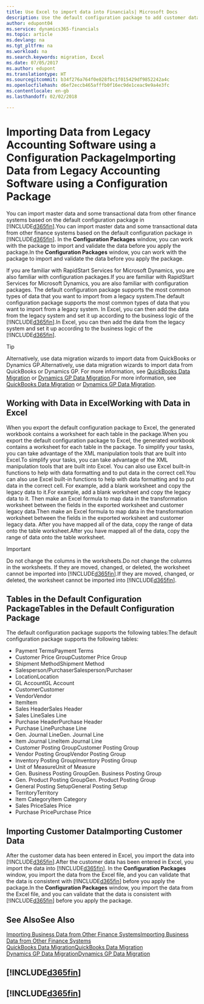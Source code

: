 ```yaml
---
title: Use Excel to import data into Financials| Microsoft Docs
description: Use the default configuration package to add customer data in Excel and import the data back into Finance and Operations, Business edition .
author: edupont04
ms.service: dynamics365-financials
ms.topic: article
ms.devlang: na
ms.tgt_pltfrm: na
ms.workload: na
ms.search.keywords: migration, Excel
ms.date: 07/05/2017
ms.author: edupont
ms.translationtype: HT
ms.sourcegitcommit: b34f276a764f0e828fbc1f015429df9852242a4c
ms.openlocfilehash: d6ef2eccb465afffb0f16ec9de1ceac9e9a4e3fc
ms.contentlocale: en-gb
ms.lasthandoff: 02/02/2018

---
```

# <a name="importing-data-from-legacy-accounting-software-using-a-configuration-package"></a><span data-ttu-id="48930-103">Importing Data from Legacy Accounting Software using a Configuration Package</span><span class="sxs-lookup"><span data-stu-id="48930-103">Importing Data from Legacy Accounting Software using a Configuration Package</span></span>
<span data-ttu-id="48930-104">You can import master data and some transactional data from other finance systems based on the default configuration package in [!INCLUDE[d365fin](includes/d365fin_md.md)].</span><span class="sxs-lookup"><span data-stu-id="48930-104">You can import master data and some transactional data from other finance systems based on the default configuration package in [!INCLUDE[d365fin](includes/d365fin_md.md)].</span></span> <span data-ttu-id="48930-105">In the **Configuration Packages** window, you can work with the package to import and validate the data before you apply the package.</span><span class="sxs-lookup"><span data-stu-id="48930-105">In the **Configuration Packages** window, you can work with the package to import and validate the data before you apply the package.</span></span>  

<span data-ttu-id="48930-106">If you are familiar with RapidStart Services for Microsoft Dynamics, you are also familiar with configuration packages.</span><span class="sxs-lookup"><span data-stu-id="48930-106">If you are familiar with RapidStart Services for Microsoft Dynamics, you are also familiar with configuration packages.</span></span> <span data-ttu-id="48930-107">The default configuration package supports the most common types of data that you want to import from a legacy system.</span><span class="sxs-lookup"><span data-stu-id="48930-107">The default configuration package supports the most common types of data that you want to import from a legacy system.</span></span> <span data-ttu-id="48930-108">In Excel, you can then add the data from the legacy system and set it up according to the business logic of the [!INCLUDE[d365fin](includes/d365fin_md.md)].</span><span class="sxs-lookup"><span data-stu-id="48930-108">In Excel, you can then add the data from the legacy system and set it up according to the business logic of the [!INCLUDE[d365fin](includes/d365fin_md.md)].</span></span>  

> [!TIP]  
>   <span data-ttu-id="48930-109">Alternatively, use data migration wizards to import data from QuickBooks or Dynamics GP.</span><span class="sxs-lookup"><span data-stu-id="48930-109">Alternatively, use data migration wizards to import data from QuickBooks or Dynamics GP.</span></span> <span data-ttu-id="48930-110">For more information, see [QuickBooks Data Migration](ui-extensions-quickbooks-data-migration.md) or [Dynamics GP Data Migration](ui-extensions-dynamicsgp-data-migration.md).</span><span class="sxs-lookup"><span data-stu-id="48930-110">For more information, see [QuickBooks Data Migration](ui-extensions-quickbooks-data-migration.md) or [Dynamics GP Data Migration](ui-extensions-dynamicsgp-data-migration.md).</span></span>  

## <a name="working-with-data-in-excel"></a><span data-ttu-id="48930-111">Working with Data in Excel</span><span class="sxs-lookup"><span data-stu-id="48930-111">Working with Data in Excel</span></span>
<span data-ttu-id="48930-112">When you export the default configuration package to Excel, the generated workbook contains a worksheet for each table in the package.</span><span class="sxs-lookup"><span data-stu-id="48930-112">When you export the default configuration package to Excel, the generated workbook contains a worksheet for each table in the package.</span></span> <span data-ttu-id="48930-113">To simplify your tasks, you can take advantage of the XML manipulation tools that are built into Excel.</span><span class="sxs-lookup"><span data-stu-id="48930-113">To simplify your tasks, you can take advantage of the XML manipulation tools that are built into Excel.</span></span> <span data-ttu-id="48930-114">You can also use Excel built-in functions to help with data formatting and to put data in the correct cell.</span><span class="sxs-lookup"><span data-stu-id="48930-114">You can also use Excel built-in functions to help with data formatting and to put data in the correct cell.</span></span> <span data-ttu-id="48930-115">For example, add a blank worksheet and copy the legacy data to it.</span><span class="sxs-lookup"><span data-stu-id="48930-115">For example, add a blank worksheet and copy the legacy data to it.</span></span> <span data-ttu-id="48930-116">Then make an Excel formula to map data in the transformation worksheet between the fields in the exported worksheet and customer legacy data.</span><span class="sxs-lookup"><span data-stu-id="48930-116">Then make an Excel formula to map data in the transformation worksheet between the fields in the exported worksheet and customer legacy data.</span></span> <span data-ttu-id="48930-117">After you have mapped all of the data, copy the range of data onto the table worksheet.</span><span class="sxs-lookup"><span data-stu-id="48930-117">After you have mapped all of the data, copy the range of data onto the table worksheet.</span></span>  

> [!IMPORTANT]  
>  <span data-ttu-id="48930-118">Do not change the columns in the worksheets.</span><span class="sxs-lookup"><span data-stu-id="48930-118">Do not change the columns in the worksheets.</span></span> <span data-ttu-id="48930-119">If they are moved, changed, or deleted, the worksheet cannot be imported into [!INCLUDE[d365fin](includes/d365fin_md.md)].</span><span class="sxs-lookup"><span data-stu-id="48930-119">If they are moved, changed, or deleted, the worksheet cannot be imported into [!INCLUDE[d365fin](includes/d365fin_md.md)].</span></span>

## <a name="tables-in-the-default-configuration-package"></a><span data-ttu-id="48930-120">Tables in the Default Configuration Package</span><span class="sxs-lookup"><span data-stu-id="48930-120">Tables in the Default Configuration Package</span></span>
<span data-ttu-id="48930-121">The default configuration package supports the following tables:</span><span class="sxs-lookup"><span data-stu-id="48930-121">The default configuration package supports the following tables:</span></span>

-   <span data-ttu-id="48930-122">Payment Terms</span><span class="sxs-lookup"><span data-stu-id="48930-122">Payment Terms</span></span>
-   <span data-ttu-id="48930-123">Customer Price Group</span><span class="sxs-lookup"><span data-stu-id="48930-123">Customer Price Group</span></span>
-   <span data-ttu-id="48930-124">Shipment Method</span><span class="sxs-lookup"><span data-stu-id="48930-124">Shipment Method</span></span>
-   <span data-ttu-id="48930-125">Salesperson/Purchaser</span><span class="sxs-lookup"><span data-stu-id="48930-125">Salesperson/Purchaser</span></span>
-   <span data-ttu-id="48930-126">Location</span><span class="sxs-lookup"><span data-stu-id="48930-126">Location</span></span>
-   <span data-ttu-id="48930-127">GL Account</span><span class="sxs-lookup"><span data-stu-id="48930-127">GL Account</span></span>
-   <span data-ttu-id="48930-128">Customer</span><span class="sxs-lookup"><span data-stu-id="48930-128">Customer</span></span>
-   <span data-ttu-id="48930-129">Vendor</span><span class="sxs-lookup"><span data-stu-id="48930-129">Vendor</span></span>
-   <span data-ttu-id="48930-130">Item</span><span class="sxs-lookup"><span data-stu-id="48930-130">Item</span></span>
-   <span data-ttu-id="48930-131">Sales Header</span><span class="sxs-lookup"><span data-stu-id="48930-131">Sales Header</span></span>
-   <span data-ttu-id="48930-132">Sales Line</span><span class="sxs-lookup"><span data-stu-id="48930-132">Sales Line</span></span>
-   <span data-ttu-id="48930-133">Purchase Header</span><span class="sxs-lookup"><span data-stu-id="48930-133">Purchase Header</span></span>
-   <span data-ttu-id="48930-134">Purchase Line</span><span class="sxs-lookup"><span data-stu-id="48930-134">Purchase Line</span></span>
-   <span data-ttu-id="48930-135">Gen. Journal Line</span><span class="sxs-lookup"><span data-stu-id="48930-135">Gen. Journal Line</span></span>
-   <span data-ttu-id="48930-136">Item Journal Line</span><span class="sxs-lookup"><span data-stu-id="48930-136">Item Journal Line</span></span>
-   <span data-ttu-id="48930-137">Customer Posting Group</span><span class="sxs-lookup"><span data-stu-id="48930-137">Customer Posting Group</span></span>
-   <span data-ttu-id="48930-138">Vendor Posting Group</span><span class="sxs-lookup"><span data-stu-id="48930-138">Vendor Posting Group</span></span>
-   <span data-ttu-id="48930-139">Inventory Posting Group</span><span class="sxs-lookup"><span data-stu-id="48930-139">Inventory Posting Group</span></span>
-   <span data-ttu-id="48930-140">Unit of Measure</span><span class="sxs-lookup"><span data-stu-id="48930-140">Unit of Measure</span></span>
-   <span data-ttu-id="48930-141">Gen. Business Posting Group</span><span class="sxs-lookup"><span data-stu-id="48930-141">Gen. Business Posting Group</span></span>
-   <span data-ttu-id="48930-142">Gen. Product Posting Group</span><span class="sxs-lookup"><span data-stu-id="48930-142">Gen. Product Posting Group</span></span>
-   <span data-ttu-id="48930-143">General Posting Setup</span><span class="sxs-lookup"><span data-stu-id="48930-143">General Posting Setup</span></span>
-   <span data-ttu-id="48930-144">Territory</span><span class="sxs-lookup"><span data-stu-id="48930-144">Territory</span></span>
-   <span data-ttu-id="48930-145">Item Category</span><span class="sxs-lookup"><span data-stu-id="48930-145">Item Category</span></span>
-   <span data-ttu-id="48930-146">Sales Price</span><span class="sxs-lookup"><span data-stu-id="48930-146">Sales Price</span></span>
-   <span data-ttu-id="48930-147">Purchase Price</span><span class="sxs-lookup"><span data-stu-id="48930-147">Purchase Price</span></span>

## <a name="importing-customer-data"></a><span data-ttu-id="48930-148">Importing Customer Data</span><span class="sxs-lookup"><span data-stu-id="48930-148">Importing Customer Data</span></span>
<span data-ttu-id="48930-149">After the customer data has been entered in Excel, you import the data into [!INCLUDE[d365fin](includes/d365fin_md.md)].</span><span class="sxs-lookup"><span data-stu-id="48930-149">After the customer data has been entered in Excel, you import the data into [!INCLUDE[d365fin](includes/d365fin_md.md)].</span></span> <span data-ttu-id="48930-150">In the **Configuration Packages** window, you import the data from the Excel file, and you can validate that the data is consistent with [!INCLUDE[d365fin](includes/d365fin_md.md)] before you apply the package.</span><span class="sxs-lookup"><span data-stu-id="48930-150">In the **Configuration Packages** window, you import the data from the Excel file, and you can validate that the data is consistent with [!INCLUDE[d365fin](includes/d365fin_md.md)] before you apply the package.</span></span>

## <a name="see-also"></a><span data-ttu-id="48930-151">See Also</span><span class="sxs-lookup"><span data-stu-id="48930-151">See Also</span></span>
[<span data-ttu-id="48930-152">Importing Business Data from Other Finance Systems</span><span class="sxs-lookup"><span data-stu-id="48930-152">Importing Business Data from Other Finance Systems</span></span>](upload-data.md)  
[<span data-ttu-id="48930-153">QuickBooks Data Migration</span><span class="sxs-lookup"><span data-stu-id="48930-153">QuickBooks Data Migration</span></span>](ui-extensions-quickbooks-data-migration.md)  
[<span data-ttu-id="48930-154">Dynamics GP Data Migration</span><span class="sxs-lookup"><span data-stu-id="48930-154">Dynamics GP Data Migration</span></span>](ui-extensions-dynamicsgp-data-migration.md)  

## [!INCLUDE[d365fin](includes/free_trial_md.md)]  
## [!INCLUDE[d365fin](includes/training_link_md.md)]

